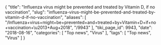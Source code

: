 {
    "title": "Influenza virus might be prevented and treated by Vitamin D, if no vaccination",
    "slug": "influenza-virus-might-be-prevented-and-treated-by-vitamin-d-if-no-vaccination",
    "aliases": [
        "/Influenza+virus+might+be+prevented+and+treated+by+Vitamin+D+if+no+vaccination+\u2013+Aug+2018",
        "/9943"
    ],
    "tiki_page_id": 9943,
    "date": "2018-08-16",
    "categories": [
        "Top news",
        "Virus"
    ],
    "tags": [
        "Top news",
        "Virus"
    ]
}
